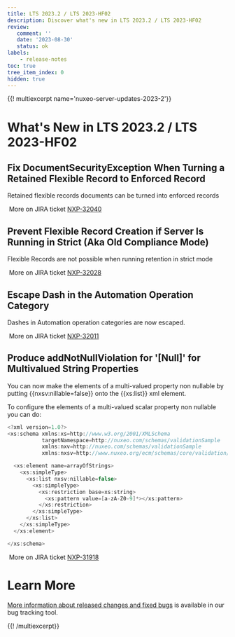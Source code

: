 ```yaml
---
title: LTS 2023.2 / LTS 2023-HF02
description: Discover what's new in LTS 2023.2 / LTS 2023-HF02
review:
   comment: ''
   date: '2023-08-30'
   status: ok
labels:
    - release-notes
toc: true
tree_item_index: 0
hidden: true
---
```


{{! multiexcerpt name='nuxeo-server-updates-2023-2'}}
# What's New in LTS 2023.2 / LTS 2023-HF02

## Fix DocumentSecurityException When Turning a Retained Flexible Record to Enforced Record

Retained flexible records documents can be turned into enforced records

<i class=fa fa-long-arrow-right aria-hidden=true></i>&nbsp;More on JIRA ticket [NXP-32040](https://jira.nuxeo.com/browse/NXP-32040)

## Prevent Flexible Record Creation if Server Is Running in Strict (Aka Old Compliance Mode)

Flexible Records are not possible when running retention in strict mode

<i class=fa fa-long-arrow-right aria-hidden=true></i>&nbsp;More on JIRA ticket [NXP-32028](https://jira.nuxeo.com/browse/NXP-32028)

## Escape Dash in the Automation Operation Category

Dashes in Automation operation categories are now escaped.

<i class=fa fa-long-arrow-right aria-hidden=true></i>&nbsp;More on JIRA ticket [NXP-32011](https://jira.nuxeo.com/browse/NXP-32011)

## Produce addNotNullViolation for '[Null]' for Multivalued String Properties

You can now make the elements of a multi-valued property non nullable by putting {{nxsv:nillable=false}} onto the {{xs:list}} xml element. 

To configure the elements of a multi-valued scalar property non nullable you can do:

```Java
<?xml version=1.0?>
<xs:schema xmlns:xs=http://www.w3.org/2001/XMLSchema
           targetNamespace=http://nuxeo.com/schemas/validationSample
           xmlns:nxv=http://nuxeo.com/schemas/validationSample
           xmlns:nxsv=http://www.nuxeo.org/ecm/schemas/core/validation/>

  <xs:element name=arrayOfStrings>
    <xs:simpleType>
      <xs:list nxsv:nillable=false>
        <xs:simpleType>
          <xs:restriction base=xs:string>
            <xs:pattern value=[a-zA-Z0-9]*></xs:pattern>
          </xs:restriction>
        </xs:simpleType>
      </xs:list>
    </xs:simpleType>
  </xs:element>

</xs:schema>
```

<i class=fa fa-long-arrow-right aria-hidden=true></i>&nbsp;More on JIRA ticket [NXP-31918](https://jira.nuxeo.com/browse/NXP-31918)

# Learn More

[More information about released changes and fixed bugs](https://jira.nuxeo.com/secure/ReleaseNote.jspa?projectId=10011&version=22429) is available in our bug tracking tool.

{{! /multiexcerpt}}
